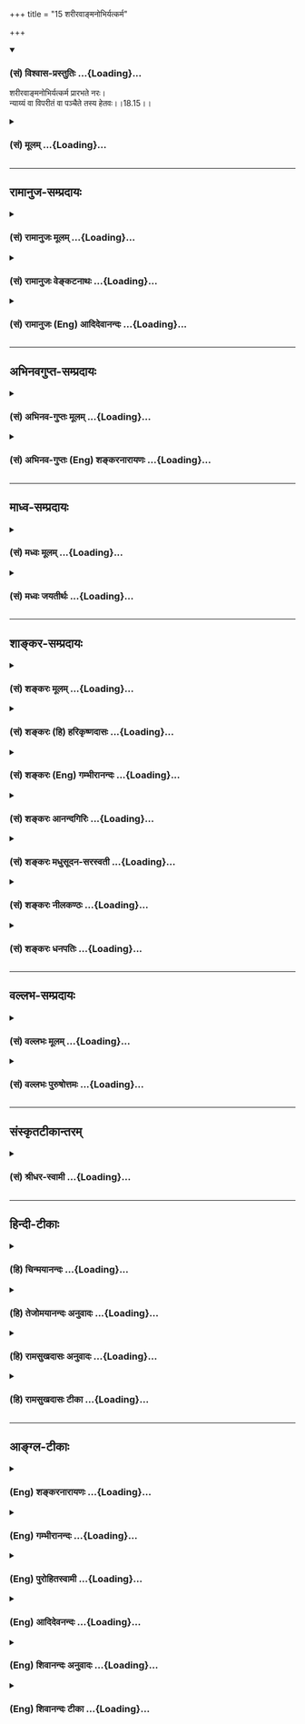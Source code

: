 +++
title = "15 शरीरवाङ्मनोभिर्यत्कर्म"

+++
<div class="js_include" newlevelforh1="3" title="(सं) विश्वास-प्रस्तुतिः" unfilled url="/purANam/mahAbhAratam/06-bhIShma-parva/02-bhagavad-gItA-parva/saMskRtam/vishvAsa-prastutiH/18_moxa-saMnyAsa-yogaH/15_sharIravA~Nmanobh.md">
<details open><summary><h3>(सं) विश्वास-प्रस्तुतिः ...{Loading}...</h3></summary>

शरीरवाङ्मनोभिर्यत्कर्म प्रारभते नरः।  
न्याय्यं वा विपरीतं वा पञ्चैते तस्य हेतवः।।18.15।।
</details>
</div>
<div class="js_include collapsed" newlevelforh1="3" title="(सं) मूलम्" unfilled url="/purANam/mahAbhAratam/06-bhIShma-parva/02-bhagavad-gItA-parva/saMskRtam/mUlam/18_moxa-saMnyAsa-yogaH/15_sharIravA~Nmanobh.md">
<details><summary><h3>(सं) मूलम् ...{Loading}...</h3></summary>

शरीरवाङ्मनोभिर्यत्कर्म प्रारभते नरः।  
न्याय्यं वा विपरीतं वा पञ्चैते तस्य हेतवः।।18.15।।
</details>
</div>


_________________
## रामानुज-सम्प्रदायः
<div class="js_include collapsed" newlevelforh1="3" title="(सं) रामानुजः मूलम्" unfilled url="/purANam/mahAbhAratam/06-bhIShma-parva/02-bhagavad-gItA-parva/saMskRtam/rAmAnujaH/mUlam/18_moxa-saMnyAsa-yogaH/15_sharIravA~Nmanobh.md">
<details><summary><h3>(सं) रामानुजः मूलम् ...{Loading}...</h3></summary>

।।18.15।। न्याय्ये शास्त्रसिद्धे विपरीते प्रतिषिद्धे **वा** सर्वस्मिन्
कर्मणि शारीरे वाचिके मानसे च **पञ्च एते हेतवः। अधिष्ठानं** शरीरम्;
अधिष्ठीयते जीवात्मना इति महाभूतसंघातरूपं शरीरम् अधिष्ठानम्। **तथा
कर्ता** जीवात्मा अस्य जीवात्मनः ज्ञातृत्वं कर्तृत्वं च -- ज्ञोऽत एव
(ब्र0 सू0 2।3।18)कर्ता शास्त्रार्थवत्त्वात् (ब्र0 सू0 2।3।33) इति च
सूत्रोपपादितम्। करणं च पृथग्विधम् वाक्पाणिपादादिपञ्चकं समनस्कं
कर्मेन्द्रियम्; पृथग्विधं कर्मनिष्पत्तौ पृथग्व्यापारम्। **विविधाः च
पृथक् चेष्टाः** -- चेष्टाशब्देन पञ्चात्मा वायुः अभिधीयते;
तद्वृत्तिवाचिना; शरीरेन्द्रियधारकस्य प्राणापानादिभेदभिन्नस्य वायोः
पञ्चात्मनो विविधा च चेष्टा विविधा वृत्तिः। **दैवं च एव अत्र पञ्चमम्;**
अत्र कर्म हेतुकलापे दैवं पञ्चमम् परमात्मा अन्तर्यामी कर्मनिष्पत्तौ
प्रधानहेतुः इति अर्थः उक्तं हिसर्वस्य चाहं हृदि सन्निविष्टो मत्तः
स्मृतिर्विज्ञानमपोहनं च। (गीता 15।15) इति। वक्ष्यति च -- ईश्वरः
सर्वभूतानां हृद्देशेऽर्जुन तिष्ठति। भ्रामयन् सर्वभूतानि यन्त्रारूढानि
मायया।। (गीता 18।61) इति।  
  
परमात्मायत्तं च जीवात्मनः कर्तृत्वम् -- परात्तु तच्छ्रुतेः (ब्र0 सू0
2।3।41) इति उपपादितम्। ननु एवं परमात्मायत्ते जीवात्मनः कर्तृत्वे जीवात्मा
कर्मणि अनियोज्यो भवति इति विधिनिषेधशास्त्राणि अनर्थकानि स्युः।  
  
इदम् अपि चोद्यं सूत्रकारेण एव परिहृतम्। कृतप्रयत्नापेक्षस्तु
विहितप्रतिषिद्धावैयर्थ्यादिभ्यः (ब्र0 सू0 2।3।42) इति। एतद् उक्तं भवति --
परमात्मना दत्तैः तदाधारैः च करणकलेवरादिभिः तदाहितशक्तिभिः स्वयं च
जीवात्मा तदाधारः तदाहितशक्तिः सन् कर्मनिष्पत्तये स्वेच्छया
करणाद्यधिष्ठानाकारं प्रयत्नं च आरभते तदन्तः अवस्थितः परमात्मा
स्वानुमतिदानेन तं प्रवर्तयति इति जीवस्य अपि स्वबुद्ध्या एव
प्रवृत्तिहेतुत्वम् अस्ति। यथा गुरुतरशिलामहीरुहादिचलनादिफलप्रवृत्तिषु
बहुपुरुषसाध्यासु बहूनां हेतुत्वं विधिनिषेधभाक्त्वं च इति।  
  

</details>
</div>
<div class="js_include collapsed" newlevelforh1="3" title="(सं) रामानुजः वेङ्कटनाथः" unfilled url="/purANam/mahAbhAratam/06-bhIShma-parva/02-bhagavad-gItA-parva/saMskRtam/rAmAnujaH/venkaTanAthaH/18_moxa-saMnyAsa-yogaH/15_sharIravA~Nmanobh.md">
<details><summary><h3>(सं) रामानुजः वेङ्कटनाथः ...{Loading}...</h3></summary>

।। 18.15उक्तविवरणतया श्लोकद्वयस्यापुनरुक्तिं परमते विरोधं
चाभिप्रेत्याऽऽह -- तदिदमाहेति। तत् श्रुतिसिद्धम्; इदं विवक्षितमित्यर्थः।
न्याय्यं न्यायादानपेतंधर्मपथ्यर्थन्यायादनपेते \[अष्टा.4।4।92\]
इत्यनुशासनात्। न्यायशब्दश्चात्र
अर्थान्तरानौचित्याद्व्युत्पत्त्यनुरोधाच्च शास्त्रमेवानुसन्धत्त
इत्यभिप्रायेणाऽऽह -- शास्त्रसिद्ध इति। शास्त्रसिद्धेन सह लौकिकविवक्षायां
तदन्यद्वेति वक्तव्यम्। विहिते निर्दिष्टे विपरीतशब्दश्च निषिद्धे स्वरसः
कैमुत्येन च लौकिकं लभ्यमित्यभिप्रायेणाऽऽह -- प्रतिषिद्धे वेति। सर्वस्मिन्
कर्मणीति फलितोक्तिः। यथा शारीरमानसवाचिकेषु कर्मसु शरीरादीनां प्राधान्येन
प्रतिनियतता न तथाऽमी पञ्च हेतवः अपितु प्रतिकर्म पञ्चाप्यपेक्षिता
इत्यभिप्रायेण शारीरत्वाद्युक्तिः। पञ्चहेतुकेषु सर्वेषु कर्मसु
प्राधान्यादेव हि शारीरत्वादिविभागः। यद्यपि जगत्सृष्ट्यादिषु परमात्मैव
कारणं; तथापि क्षेत्रज्ञकर्तृकेषु परमात्मना
स्वेच्छयैवमुपकरणीकृतान्येतानीत्यभिप्रायेण हेत्वन्तरोक्तिः। अधिष्ठानं
क्षेत्रमाहुः \[म.भा.12।307।14\] इति करालायाऽऽह वसिष्ठः तदनुसारेणाऽऽह --
अधिष्ठानं शरीरमिति। श्रुतिश्च -- मघवन्मर्त्यं वा इदं शरीरमात्तं मृत्युना
तदेत(तदस्या)दमृतस्याशरीरस्यात्मनोऽधिष्ठानम् \[छां.उ.8।12।1\] इति
शरीरेऽधिष्ठानशब्दं प्रयुङ्क्ते। कृत्यल्युटो बहुलम् \[अष्टा.3।3।113\] इति
कर्मार्थतया शरीरेऽधिष्ठानशब्दं व्युत्पादयति -- अधिष्ठीयत इति।
अधिष्ठातुर्जीवस्यापि परमात्माधिष्ठेयत्वात्तद्व्यवच्छेदायजीवात्मनेति
विशेषितम्। जीवाधिष्ठेयस्यापि करणादेः
पृथङ्निर्देशात्तत्सङ्कोचायाऽऽहमहाभूतसङ्घातरूपमिति। विश्वकर्तुरिह
दैवशब्देन पृथग्ग्रहणात् कर्तृशब्दस्य चात्रशास्त्रफलं प्रयोक्तरि
\[पू.मी.3।7।18\] इति न्यायसूचनार्थत्वाच्चकर्ता जीवात्मेत्युक्तम्। ननु
कर्तृत्वं हि ज्ञानचिकीर्षापूर्वकप्रयत्नयोगित्वं ज्ञानमात्रस्यात्मनो
ज्ञातृत्वासम्भवात्तन्मूलं कर्तृत्वमपि न स्यादेवेत्यत आह -- अस्य
जीवात्मनो ज्ञातृत्वं कर्तृत्वं चेति। ज्ञोऽत एव \[ब्र.सू.2।3।18\]
इत्यादिसूत्रग्रहणं; श्रुत्यादेरपि तत
एवाकर्षणात्। कर्मोत्पत्तिहेतूपन्यासात्करणशब्दोऽत्र कर्मेन्द्रियमात्रपर
इत्यभिप्रायेणाऽऽहवागिति। यद्यपि ज्ञानेन्द्रियाणां
तत्तद्विषयज्ञानोत्पादनद्वारा परम्परया कर्मणि हेतुत्वमस्ति; तथापि
वस्तुमात्रेष्वालोचितेषु मनसा सङ्कल्प्यैव
कर्मकरणान्मनसश्चान्यव्यापारव्यवधानाभावात् -- समनस्कमित्युक्तम्।
ज्ञानेन्द्रियस्यापि मनसः कर्मेन्द्रियप्रवृत्तिष्वपि
साधारण्यात्कर्मेन्द्रियत्वोक्तिः। शरीरवाङ्मनोभिः इत्यत्रैवोक्तेः मनसः
सङ्कल्पादिकर्मापेक्षया वा कर्मेन्द्रियत्ववादः। साङ्ख्यैरप्येवमेवोक्तं --
बुद्धीन्द्रियाणि चक्षुश्श्रोत्रघ्राणरसनत्वगाख्यानि (स्पर्शनकानि)।
वाक्पाणिपादपायूपस्थान्कर्मेन्द्रियाण्याहुः। उभयात्मकमत्र मनः
सङ्कल्पकमिन्द्रियं च साधर्म्यात् \[सां.का.2627\]
इति। कर्महेतुषूपादीयमानेषुपृथग्विधम् इति विशेषणं
तदुपयुक्तव्यापाराख्यविधापरमित्याहकर्मनिष्पत्तौ पृथग्व्यापारमिति।
वागादिष्वेकैकस्य वचनादानविहरणोत्सर्गानन्दसङ्कल्पादिक्रियाव्यापारो हि
मिथो विलक्षणः। प्रयत्नमूला शरीरादिक्रियैव हि चेष्टेत्युच्यते अतोऽत्र
कर्मणस्तदेव कारणमित्यात्माश्रयः स्यात् तत्राऽऽह -- चेष्टाशब्देन
पञ्चात्मा वायुरिति। अभिधीयत इति शब्देन प्रतिपादनमात्रं विवक्षितम्। अत्र
तद्धेतावन्यस्मिन् लक्षयितव्ये वागादीनां
करणादिशब्दैरुपात्तत्वात्प्राणसंवादादिषु करणानां शरीरस्य च
स्थितिप्रवृत्तेः प्राणायत्तत्वश्रुतेः प्राणप्रवृत्तिनिमित्तचेष्टावाचिना
शब्देन प्राणलक्षणाऽत्र युक्तेत्यभिप्रायेणाऽऽह -- तद्वृत्तिवाचिनेति।
चेष्टाशब्देनेति पूर्वेणान्वयः। प्राणसंवादादिस्मारणेन प्राणलक्षणाया
औचित्यं वृत्तेर्वैविध्यं च विवृणोति -- शरीरेन्द्रियेति।
पृथक्छब्दविविधशब्दयोः पौनरुक्त्यपरिहारायाऽऽहशरीरेन्द्रियधारकस्य
प्राणापानादिभेदभिन्नस्येति। अधिष्ठानकर्तृकरणव्यापारापेक्षया
शरीरेन्द्रियवर्गरूपविषयभेदेन च पृथक्त्वं
प्राणादिवृत्तिभेदप्रतिनियतोच्छ्वासनिमेषोन्मेषादिव्यापारैर्वैविध्यं चेति
भावः। पञ्चात्मशब्दोऽत्र पञ्चवृत्तित्वपरः तथा च सूत्रं --
पञ्चवृत्तिर्मनोवद्व्यपदिश्यते \[ब्र.सू.2।4।12\] इति।
पञ्चवृत्तित्वोक्तिश्च नागकूर्मकृकरदेवदत्तधनञ्जयरूपवृत्त्यन्तरपञ्चकस्यापि
प्रदर्शिका। दैवं चैवात्र पञ्चमम् इत्यत्र
दैवाख्यप्रधाननिर्धारणार्थमत्रेत्यनुवाद इत्याह -- अत्र कर्महेतुकलाप इति।
परमात्मनः पञ्चमतया परिगणने श्रुत्यर्थपाठादिक्रमासम्भवाद्वाचः
क्रमवर्तित्वेन यथासम्भवं परिगणनेऽपिपञ्चमम् इति पूरणे निर्देशे
प्रयोजनाभावात् यथा कठवल्ल्याम् -- इन्द्रियेभ्यः परा ह्यर्थाः
इत्युपक्रम्य महतः परमव्यक्तमव्यक्तात्पुरुषः परः। पुरुषान्न परं
किञ्चित्सा काष्ठा सा परा गतिः \[1।3।1011\] इतीन्द्रियादिसमस्तप्रवृत्तौ
प्रधानहेतुः परमपुरुषो वशीकरणीयकाष्ठात्वेन निर्दिष्टः;
तद्वदिहापीत्यभिप्रायेणाऽऽह -- परमात्मान्तर्यामीति। ननुदैवं पुराकृतं
कर्मदैवं दिष्टं भागधेयम् \[अमरः1।4।28\] इत्यादिषु
प्राचीनकर्मरूपभोग्यपर्यायतया दैवशब्दं पठन्ति तस्य च हेतुत्वमुपपन्नम् अतः
कथमत्र परमात्मेत्युच्यते इत्थं न हि प्रागेव विनष्टानां कर्मणां स्वरूपेण
हेतुत्वं सम्भवति अतः कर्मजन्यादृष्टरूपपरमपुरुषसङ्कल्पस्यैव हेतुत्वं
वक्तव्यं ततो वरं तस्यैव दैवशब्देन प्रतिपादनम् अस्ति च दैवशब्दस्य
दैवतपर्यायतयाऽपि लोकवेदयोः प्रसिद्धिः यथा -- सत्यं सत्यं पुनः
सत्यमुद्धृत्य भुजमुच्यते। वेदशास्त्रात्परं नास्ति न दैवं केशवात्परम्
\[नृ.पु.18।33\] इति। नह्यत्रार्थान्तरं सम्भवति। एवं श्रीमद्रामायणेऽपि --
स्वाधीनं समतिक्रम्य मातरं पितरं गुरुम्। अस्वाधीनं कथं दैवं
प्रकारैरभिराध्यते \[वा.रा.2\] इति। तथा सभापर्वणि -- श्रूयतां परमं दैवं
दुर्विज्ञेयं मयाऽपि च। नारायणस्तु पुरुषो विश्वरूपो महाद्युतिः इति। तथा
याज्ञवल्क्यप्रणीते योगशास्त्रे -- आर्षं छन्दश्च मन्त्राणां दैवतं
ब्राह्मणं तथा इति। उक्त एवार्थः पुनःआर्षं छन्दश्च दैवं च इत्यादिनाऽपि
निर्दिश्यते। तत्रैव दैत्यमोहनार्थे प्रजापत्युपदेशानुवादेआत्मानं
पूजयेन्नित्यं भूषणाच्छादनादिभिः। स्वदेह एव दैवं स्यादन्यद्दैवं न विद्यते
\[यो.या.\] इति। तथा -- दैवाधीनं जगत्सर्वं मन्त्राधीनं च दैवतम्।
तन्मन्त्रं ब्राह्मणाधीनं तस्माद्विप्रा हि दैवतम्। \[वि.सं.22\] इति।
अस्मिन्नपि शास्त्रेसाधिभूताधिदेवं माम् \[7।30\] इति प्रस्ताव्यअधिदैवं
किमुच्यते \[8।1\] इति पृष्टमर्थंपुरुषश्चाधिदैवतम् \[8।4\] इति
प्रतिवक्ति। छान्दोग्ये () च आदित्याख्यदैवतवर्तिनः पुरुषस्याधिदैवतमिति
नामोच्यते -- तस्योपनिषदहः \[बृ.उ.5।5।3\] इत्यधिदैवतं तस्योपनिषदहं
\[बृ.उ.5।5।4\] इत्यध्यात्मम्। इति। एवमन्यत्रापि द्रष्टव्यम्। अन्यैरपि
चात्र दैवशब्दश्चक्षुराद्यनुग्राहकादित्यादिविषयतया व्याख्यातः। वयं
त्वादित्यादीनामप्यनुग्राहकं परमात्मानमिह दैवं ब्रूम इति विशेषः।
प्रयुक्तं च स्तोत्रेप्रख्यातदैवपरमार्थविदां मतैश्च \[स्तो.र.15\] इति।
लक्ष्मीकल्याणे च -- धर्मे प्रमाणं समयस्तदीयो वेदाश्च तत्त्वं च
तदिष्टदैवम् इति। तस्माद्देवशब्दोऽत्र देवतापर्यायः। स चात्र
सर्वप्रवर्तकहेतुपरत्वाद्विशेषकाभावाच्च परदेवताविषय उचित
इतिपरमात्मान्तर्यामी कर्मनिष्पत्तौ प्रधानहेतुरित्युक्तम्। यथाऽसौ
सर्वेषामात्मा; न तथाऽस्य कश्चिदित्यतः परमात्मा। तथा शरीरादेः प्रवृत्तौ
जीवः प्रधानहेतुः; तथा तस्याप्यसावित्यभिप्रायेणान्तर्यामित्वोक्तिः।
तद्विवक्षामत्र पूर्वापराभ्यां स्थापयति -- उक्तं हीत्यादिना।
ननुस्वतन्त्रः कर्ता \[अष्टा.1।3।5\] इति कर्तृलक्षणमनुशिष्टम् इह च
कर्तेति क्षेत्रज्ञ एव निर्दिष्टः अतः कारकान्तरप्रयोक्तृत्वं
कारकान्तराप्रयोज्यत्वं च तस्याङ्गीकर्तव्यम्।
तस्माद्दैवमप्यत्राधिष्ठानादिवत्तदपेक्षया गुणीभूतं वक्तव्यमित्यत्राऽऽह --
परमात्मायत्तं चेति। उत्पन्नज्ञानचिकीर्षाप्रयत्नस्य हि पुरुषस्य
कारकान्तरप्रयोक्तृत्वादिकम् ज्ञानाद्युत्पत्तिरेव तु परमात्मायत्तेति
श्रुतिसिद्धत्वात्; जीवस्य परायत्तकर्तृत्वं स्वातन्त्र्यं चाविरुद्धमिति
शारीरके स्थापितमिति भावः। इममभिप्रायमजानन्वायूदकादिवत्परमात्मनः
प्रेरकत्वाच्चोदयति -- नन्वेवमिति। ज्योतिष्टोमादिषु यदि परमात्मा
प्रेरयति; तदा न जीवस्य किञ्चिद्विधेयं न हि प्रबलेन ह्रियमाणस्य गमनविधिः
अथ निरुन्धे; तथापि न विधेयं न हि दुर्बलस्य प्रबलेन निरुद्धस्य गमनविधिः
एवं यत्र परमात्मा प्रवर्तयति; तत्र निवृत्तेरशक्यत्वान्निषेधो निष्फलः
यत्र तु न प्रवर्तयेत्; तत्र तु प्रवृत्तेरेवाशक्यत्वान्न निषेधापेक्षेति
भावः। इयमत्र चार्वाकेतरसमस्तसिद्धान्तावलम्बिनी चोद्यकाष्ठा --
निग्रहानुग्रहाम्नातपूर्वादृष्टप्रचोदितः। निग्रहानुग्रहाद्यर्ह इतीदं घटते
कथम् इति। जीवस्य ज्ञातृत्वकर्तृत्वपारतन्त्र्याभावचोद्यवत्
पारतन्त्र्येऽपि विधिनिषेधवैयर्थ्यप्रसङ्गचोद्यमपि
पञ्चमवेदतदुपन्षिदोर्द्रष्टा भगवान्बादरायणः स्वयमेव परिजहारेत्याह --
इदमपीति। विहितप्रतिषिद्धावैयर्थ्यादिहेतुभ्य एव चेतनेन कृतं
प्रयत्नमपेक्ष्य परमात्मा उत्तरोत्तरेषु प्रवर्तयतीति सूत्रार्थः। तत्र
सर्वप्रवृत्तिषु परमात्माधीनासु कथं कृतप्रयत्नापेक्षत्वमुच्यते
वैयर्थ्यचोद्यस्य चावैयर्थ्यासिद्ध्यर्थतया परिहारे साध्याविशेषश्च
स्यादिति शङ्कायां सूत्रस्याभिप्रायिकमर्थमाह -- एतदुक्तमिति। अयमभिप्रायः
-- यत्तावदीश्वरस्य यन्त्रादिवत्त्वसङ्कल्पकल्पितप्रवृक्तिशक्तीनां
करणकलेवराणां समर्पणं; यच्च भूतलादिवत्सर्वप्रवृत्तिनिवृत्त्यानुगुण्येन
स्वरूपतः सङ्कल्पतश्च सर्वाधारतयाऽवस्थानं; यदपि
करणकलेवराद्यधिष्ठानशक्तिप्रदानं; यच्च
प्रवृत्त्यालम्बनबाह्यविषयपुरस्करणं; तत्सर्वं जीवस्य कर्तृत्वानुगुणं
सर्वप्रवृत्तिनिवृत्तिसाधारणं चेति न तत्र चोद्यावकाशः। एतावतैव
सर्वप्रवृत्तिनिवृत्तिसाधारणमुदासीनत्वं भगवत उच्यते। एवं लब्धशक्तेः
पुरुषस्य प्रवृत्तिकाले यत्कार्यनिष्पत्त्यर्थमीश्वरस्यानुमन्तृत्वं; तदपि
न जीवस्य कर्तृतां वारयति अपितूत्तम्नातीति न ततोऽपि विधिनिषेधवैयर्थ्यम्।
नचैकस्मिन्नेव कर्मणि परमात्माख्यकर्त्रन्तरसाहचर्यं
जीवस्यानियोज्यताकारणं; प्रत्येकमशक्येषु सम्भूय बहुभिरनुष्ठीयमानेष्वपि
लोके विधिनिषेधतत्फलादिदर्शनात्प्रवृत्तिशक्तस्येच्छायामन्यैरनिवार्यत्वेन
स्वातन्त्र्यादिसिद्धेः। एवंकार्यते ह्यवशः कर्म सर्वः प्रकृतिजैर्गुणैः
\[3।5\] इत्यादिष्वपि ज्ञानेच्छापुरस्कारेण प्रवर्तनादिच्छाविशेषादेश्च
स्ववासनादिविशेषमूलत्वाज्जीवस्य कर्तृत्वं सुस्थितम्। अत एव ह्यत्र
हेतुपञ्चके कर्तेति समाख्यासमाधिना कर्तृत्वेनैव जीवो निरूप्यते यत्तु
करणकलेवरशक्तिज्ञानवाञ्छादिषु विषमप्रदानमहितप्रवृत्तावनिवारणमनुमननं
प्रत्यवायजननं च; तदप्यनादिपूर्वकर्मवैषम्योपाधिकतया नेश्वरस्य
वैषम्यनैर्घृण्यापादकम्। प्रवृत्तिवैषम्यस्यादृष्टवैषम्यमूलत्वेऽपि
तदेवादृष्टं शास्त्रपुरस्कारेणास्य दृष्टादिकमारभते। तदप्येवमिति
विधिनिषेधावकाशलाभः। न हि पूर्वं यज्ञादिकारणमदृष्टं कृतमिति तेनैवेदानीं
यज्ञादिकं निष्पद्यते; शास्त्रजन्यबुद्ध्यादिसापेक्षत्वात्तस्य। एवं
पापहेतुभूतमप्यदृष्टं स्वबुद्ध्यैव निवृत्तियोग्यतया शासनानर्हदशामापाद्य
पापे प्रवर्तयति तदपि तथेति; अन्यथादृष्टमूलत्वाद्धिताहितप्रवृत्त्योर्न
शास्त्रापेक्षेति वादिनः पूर्वादृष्टेऽपि तथा प्रसङ्गात्स्ववचनविरोधः।
अथादृष्टमूलत्वे शास्त्रवैयर्थ्यप्रसङ्गः सार्थकं च शास्त्रं
परैरभ्युपगम्यत इत्यदृष्टमूलत्वमेव नोपपद्येतेति मन्यसे तदपि न;
लौकिकविधिनिषेधयोरपि तथा प्रसङ्गात्। तत्रापि हि सामग्रीवैचित्र्यमूलत्वे
प्रवृत्तिनिवृत्त्यादिवैचित्र्यस्य किंगामानय इत्यादिनियोगेन अथ सोऽपि
नियोगः स्वसामग्र्योपनीतः प्रवृत्तिनिवृत्तिसामग्रीमध्यमध्यास्त इति
पश्यसि; एवं वैदिकनियोगोऽपीति सम्पश्येथाः। तर्हि लौकिकमपि नियोगं
परित्यजाम इति चेत् -- हन्त
परस्परसंव्यवहारव्युत्त्पत्त्याद्यसम्भवाद्विलीनं लोकायतेनापीति मूकीभव।
एवं सामान्यतः सर्वेषु अदृष्टवैषम्यमूलेष्वपि कर्मसु शास्त्रे सावकाशे तदेव
शास्त्रमीश्वरबुद्धिविशेषं चेददृष्टमुपदिशति; तथाविधोऽयमीश्वरः
प्रमाणबलादगवत इति न तत्र परिचोदनावकाशः। न चैष दोषः --
यथोक्तमाचार्यैर्वादिहंसाम्बुवाहैः -- वैषम्ये सति कर्मणामविषमः किं नाम
कुर्यात्कृती किंवोदारतया ददीत वरदो वाञ्छन्ति चेद्दुर्गतिम् इति। तदयं
चार्वाकेतरसमस्तसिद्धान्तनिष्ठानां साधारणपरिहारसारः --
तत्तदिष्टादृष्टमूलशास्त्रवश्यदशान्वयात्। पुनस्तथातथा
दृष्टसम्पत्तिरुपपद्यते।। पुमर्थसाधनत्वेन प्रतीतेः स्वेच्छया पुमान्।
प्रवर्तेतेति तादर्थ्यात्सावकाशाऽत्र चोदना।। इति। अत्र
करणकलेवरप्रदानादिसाधारणोपकारसापेक्षतया जीवकर्तृत्वस्य
परापेक्षत्वंसन्नित्यन्तेनोक्तम्। कर्मनिष्पत्तये इत्यादिना तु
प्रवृत्तिविशेषे जीवस्य स्वातन्त्र्यं दर्शितम्। तत्रापि परस्य
किञ्चित्कारःतदन्तरवस्थित इत्यादिनोक्तः। तं -- कृतप्रयत्नमित्यर्थः।  
  

</details>
</div>
<div class="js_include collapsed" newlevelforh1="3" title="(सं) रामानुजः (Eng) आदिदेवानन्दः" unfilled url="/purANam/mahAbhAratam/06-bhIShma-parva/02-bhagavad-gItA-parva/saMskRtam/rAmAnujaH/english/AdidevAnandaH/18_moxa-saMnyAsa-yogaH/15_sharIravA~Nmanobh.md">
<details><summary><h3>(सं) रामानुजः (Eng) आदिदेवानन्दः ...{Loading}...</h3></summary>

18.14 - 18.15 For all actions, performed through body, words or mind,
whether they be authorized by the Sastras or not, the causes are these
five. (1) The body, which is a conglomeration of the 'great elements,'
is known as the seat, since it is governed by the individual self. (2)
The agent is the individual self. That this individual self is the
knower and the agent is established in the Vedanta-Sutras: 'For this
reason, (the individual self) is the knower' (2.3.18) and 'The agent, on
account of the scripture having a purport' (2.3.33.). (3) The organs of
various kinds are the five motor organs like that of speech, hands, feet
etc., along with the mind. They are of various kinds, viz., they have
different functions in completing an action. (4) The different and
distinctive functions of vital air - here the expression 'functions'
(Cesta) means several functions. Distinctive are the functions of this
fivefold vital air which sustains the body and senses through its
divisions of Prana, Apana etc. (5) Divinity is the fifth among these
causes. The purport is this: Among these, which constitute the
conglomeration of causes of work the Divinity is the fifth. It is the
Supreme Self, the Inner Ruler, who is the main cause in completing the
action. It has been already affirmed: 'I am seated in the hearts of all.
From Me are memory, knowledge and their removal also' (15.15), and He
will say further: 'The Lord, O Arjuna, lives in the heart of every being
casuing them to spin round and round by His power as if set on a wheel'
(18.61). The agency of the individual self is dependent on the Supreme
Self as established in the aphorism: 'But from the Supreme, because the
scripture says so' (B. S., 2.3.41). Now an objection may be raised in
this way: If the agency of the individual self is dependent on the
Supreme Self and the individual self cannot be charged with moral
responsibility, then the scriptures containing injunctions and
prohibitions become useless, as the individual self cannot be enjoined
to act in regard to any action. The objection is disposed off by the
author of the Vedanta-Sutras in the aphorism: 'But with a view to the
effects made on account of the purposelessness of injunctions and
prohibitions' (2.3.42). The purport is this: By means of his senses,
body etc., granted by the Supreme Self - having Him for their support,
empowered by Him, and thus deriving power from Him - the individual self
begins, of his own free will, the effort for directing the senses etc.,
for the purpose of performing actions conditioned by his body and
organs. The individual self Itself, of Its own free will, is responsible
for activity, since the Supreme Self, abiding within, causes It to act
only by granting His permission, just as works such as moving heavy
stones and timber are collectively the labour of many persons and they
are together responsible for the effect. But each one of them
(severally) also is responsible for it. In the same way each individual
is answerable to Nature's law in the form of positive and negative
;ndments.

</details>
</div>


_________________
## अभिनवगुप्त-सम्प्रदायः
<div class="js_include collapsed" newlevelforh1="3" title="(सं) अभिनव-गुप्तः मूलम्" unfilled url="/purANam/mahAbhAratam/06-bhIShma-parva/02-bhagavad-gItA-parva/saMskRtam/abhinava-guptaH/mUlam/18_moxa-saMnyAsa-yogaH/15_sharIravA~Nmanobh.md">
<details><summary><h3>(सं) अभिनव-गुप्तः मूलम् ...{Loading}...</h3></summary>

।।18.13 -- 18.17।। अधुना व्यवहारदशायामपि पञ्चस्वपि कर्महेतुषु स्थितेषु
बलादेवामी ( बलादमी ) अविद्यान्धाः पुमांसः स्वात्मन्येव
सकलकर्तृभावभारमारोपयन्ति ( आरोपयन्त्येते )। अतो निजयैव धिया आत्मानं
बध्नन्ति; न तु वस्तुस्थित्या अस्य बन्धः इत्युपदिश्यते -- पञ्चेत्यादि न
निबद्ध्यते इत्यन्तम्। कृतः अन्तः; निश्चयः यत्रेति कृतान्तः; सिद्धान्तः।
अधिष्ठानं; विषयः। दैवम्; प्रागर्जितं शुभाशुभम्। पञ्चैते अधिष्ठानादयः
सामग्रीरूपतां प्राप्ताः सर्वकर्मसु हेतवः। अन्ये तु; अधिष्ठीयते अनेन सर्वं
कर्म इति बुद्धिगतं रजोलब्धवृत्तिकं
धृतिश्रद्धासुखविविदिषाविविदिषारूपपञ्चकपरिणामिकर्मयोगशब्दवाच्यमधिष्ठानं
क्वचित् प्रयत्नशब्देन उक्तम्। कर्ता; अनुसन्धाता बुद्धिलक्षणः। करणं
मनश्चक्षुरादि; बाह्यमपि च खड्गादि। चेष्टा प्राणापानादिका। दैवशब्देन
धर्माधर्मौ ताभ्यां च बुद्धिगताः सर्वेऽपि भावा उपलक्षिताः \[ इति \]।
अन्ये तु अधिष्ठानम् ईश्वरं मन्यन्ते। अकृतबुद्धित्वात्; अनिश्चितप्रज्ञतया।
यः पुनरहंकारवियोगदार्ढ्येन प्रागुक्तयुक्तिशतशोधितेन कर्माणि करोति न स
बन्धभाक् +++(; N न संबन्धभाक् )+++; कृतबुद्धित्वात् इत्याशयः।

</details>
</div>
<div class="js_include collapsed" newlevelforh1="3" title="(सं) अभिनव-गुप्तः (Eng) शङ्करनारायणः" unfilled url="/purANam/mahAbhAratam/06-bhIShma-parva/02-bhagavad-gItA-parva/saMskRtam/abhinava-guptaH/english/shankaranArAyaNaH/18_moxa-saMnyAsa-yogaH/15_sharIravA~Nmanobh.md">
<details><summary><h3>(सं) अभिनव-गुप्तः (Eng) शङ्करनारायणः ...{Loading}...</h3></summary>

18.15 See Comment under 18.17

</details>
</div>


_________________
## माध्व-सम्प्रदायः
<div class="js_include collapsed" newlevelforh1="3" title="(सं) मध्वः मूलम्" unfilled url="/purANam/mahAbhAratam/06-bhIShma-parva/02-bhagavad-gItA-parva/saMskRtam/madhvaH/mUlam/18_moxa-saMnyAsa-yogaH/15_sharIravA~Nmanobh.md">
<details><summary><h3>(सं) मध्वः मूलम् ...{Loading}...</h3></summary>

।।18.14 -- 18.15।। अधिष्ठानं देहादिः। कर्ता विष्णुः स हि
सर्वकर्तेत्युक्तम् जीवस्य चाकर्तृत्वे प्रमाणमुक्तम्। करणमिन्द्रियादि च।
चेष्टाः क्रियाः हस्तादिक्रियाभिर्होमादिकर्माणि जायन्ते। ध्यानादेरपि
मानसी चेष्टा कारणम्। पूर्वतनी चेष्टाऽपि संस्कारकारणत्वेन भवति।
दैवमदृष्टम्। तथा चायास्यश्रुतिः -- देहो ब्रह्मार्थेन्द्रियाद्याः
क्रियाश्च तथाऽदृष्टं पञ्चमं कर्महेतुः इति।

</details>
</div>
<div class="js_include collapsed" newlevelforh1="3" title="(सं) मध्वः जयतीर्थः" unfilled url="/purANam/mahAbhAratam/06-bhIShma-parva/02-bhagavad-gItA-parva/saMskRtam/madhvaH/jayatIrthaH/18_moxa-saMnyAsa-yogaH/15_sharIravA~Nmanobh.md">
<details><summary><h3>(सं) मध्वः जयतीर्थः ...{Loading}...</h3></summary>

।।18.14 -- 18.15।। अधिष्ठानादि करण एवान्तर्भूतमिति वक्ष्यति;
तत्प्रबोधनायाधिष्ठानं निर्दिशति -- **अधिष्ठानमि**ति। आदिपदेन भूम्यादि।
कर्ता जीव इति व्याख्यानमसदिति भावेनाऽऽह -- **कर्ते**ति। शंरीरवाङ्मनोभिः
क्रियमाणानां कर्मणां कर्ता कथं विष्णुः इत्यत आह -- **स ही**ति।
उक्तमुपपादितम्। तथापि जीवोऽत्र कर्ता किं न स्यात् इत्यत आह -- **जीवस्य
चे**ति। अपराधीनत्वाभिप्रायेणेदं निराकरणं; पराधीनं
कर्तृत्वमङ्गीकृत्यान्यत्र जीवो व्याख्यात इत्यविरोधः।
भावसाधनताप्रतीतिनिरासार्थमाह -- **करणमि**ति। आदिपदेन स्रुवादि।
भावसाधनार्थस्य साध्यत्वाच्चेष्टाग्रहणेन च गृहीतत्वाच्च। वायवीयाः
प्राणापानाद्याश्चेष्टाः (शां.) इत्यसत्। द्रव्याभिधाने
चेष्टात्वानुपपत्तेः। प्राणनाद्यभिधाने
साध्यत्वात्कारकत्वानुपपत्तेरित्याशयवानाह -- **चेष्टा** इति। क्रियाणां
साधकत्वात्कथं कारकत्वं इत्यत आह -- **हस्तादी**ति। सावान्तरव्यापारं हि
करणं कारकमुच्यते। तत्राधिष्ठानादिपदैर्व्यापारिणो निर्दिश्यन्ते।
क्रियाशब्देन त्ववान्तरा व्यापाराः। कारकाश्रिताभिरवान्तरक्रियाभिः
प्रधानक्रियाजननं च प्रसिद्धमेवेत्यर्थः। नन्वत्र
कारकाभिधानप्रसङ्गेऽधिष्ठानाद्येवोक्तं कर्मसम्प्रदानापादानानि कुतो
नोक्तानि अधिष्ठानादीनां सर्वक्रियानुगमात् कर्मादीनां तदभावादिति ब्रूमः।
तथा च वक्ष्यति -- शरीरवाङ्मनोभिर्यत् \[18।15\] इति। एवं,तर्हि चेष्टाऽपि
न वक्तव्या। ध्यानादिजनने करणस्य मनसश्चेष्टाभावेनानुगमादित्यत आह --
**ध्यानादेरपी**ति। आदिपदेन स्मरणं गृह्यते; ज्ञात एवार्थे ध्यानं भवति;
ज्ञानं चात्मेन्द्रियसन्निकृष्टेनैव मनसा जायते; सन्निकर्षश्च
मानसचेष्टाजन्यः; अतो ध्यानादेरपि मनस्सम्बन्धिनी चेष्टा कारणं भवतीति
भावः। ननु नियतपूर्वक्षणे सत्कारणं न च ध्यानादिपूर्वक्षणे मनसि
क्रियाऽस्ति चिरातीतत्वात्। मनोनैश्चल्यसाध्यत्वाद्ध्यानादेः। न च
सन्निकर्षज्ञानद्वारा करणं तस्यापि चिरातीतत्वादित्यत आह -- पूर्वतनीति।
पूर्वतनी चिरातीताऽपि मानसी क्रिया सन्निकर्षद्वारा
ध्यानादिहेतुसंस्कारकारणत्वेन भवति; ध्यानादेः कारणसंस्कारस्य
स्थायित्वादित्यर्थः। दैवमन्तर्यामिव्यापार इति कश्चित्; तदसत्
कर्तेत्यनेनैवोक्तत्वात्। चक्षुराद्यनुग्राहकाः सूर्यादय इत्यपरः
\[वें.ब्र.\] तदप्यसत् करणादिशब्दैरेव गृहीतत्वादिति भावेनाऽऽह --
**दैवमदृष्टमि**ति। उक्तमर्थं श्रुतिसम्मत्याऽपि समर्थयते -- **तथा चे**ति।
देह इत्युपलक्षणम्। हेतुः कारणम्। कर्म हेत्विति क्वचित्पाठः; तत्र छान्दसो
लिङ्गव्यत्ययः।

</details>
</div>


_________________
## शाङ्कर-सम्प्रदायः
<div class="js_include collapsed" newlevelforh1="3" title="(सं) शङ्करः मूलम्" unfilled url="/purANam/mahAbhAratam/06-bhIShma-parva/02-bhagavad-gItA-parva/saMskRtam/shankaraH/mUlam/18_moxa-saMnyAsa-yogaH/15_sharIravA~Nmanobh.md">
<details><summary><h3>(सं) शङ्करः मूलम् ...{Loading}...</h3></summary>

।।18.15।। --,**शरीरवाङ्मनोभिः यत् कर्म** त्रिभिः एतैः **प्रारभते**
निर्वर्तयति **नरः; न्याय्यं वा** धर्म्यं शास्त्रीयम्; **विपरीतं वा**
अशास्त्रीयम् अधर्म्यं यच्चापि निमिषितचेष्टितादि जीवनहेतुः तदपि
पूर्वकृतधर्माधर्मयोरेव कार्यमिति न्याय्यविपरीतयोरेव ग्रहणेन गृहीतम्;
**पञ्च एते** यथोक्ताः **तस्य** सर्वस्यैव कर्मणो **हेतवः** कारणानि।। ननु
एतानि अधिष्ठानादीनि सर्वकर्मणां निर्वर्तकानि कथम् उच्यते शरीरवाङ्मनोभिः
यत् कर्म प्रारभते इति नैष दोषः विधिप्रतिषेधलक्षणं सर्वं कर्म
शरीरादित्रयप्रधानम् तदङ्गतया दर्शनश्रवणादि च जीवनलक्षणं त्रिधैव
राशीकृतम् उच्यते शरीरादिभिः आरभते इति। फलकालेऽपि तत्प्रधानैः साधनैः
भुज्यते इति पञ्चानामेव हेतुत्वं न विरुध्यते इति।।

</details>
</div>
<div class="js_include collapsed" newlevelforh1="3" title="(सं) शङ्करः (हि) हरिकृष्णदासः" unfilled url="/purANam/mahAbhAratam/06-bhIShma-parva/02-bhagavad-gItA-parva/saMskRtam/shankaraH/hindI/harikRShNadAsaH/18_moxa-saMnyAsa-yogaH/15_sharIravA~Nmanobh.md">
<details><summary><h3>(सं) शङ्करः (हि) हरिकृष्णदासः ...{Loading}...</h3></summary>

।।18.15।। मन; वाणी और शरीरसे अर्थात् इन तीनोंके द्वारा मनुष्य जो कुछ
न्याययुक्त -- धर्ममयशास्त्रीय अथवा धर्मविरुद्ध -- अशास्त्रीय कर्म करता
है; उन सबके ये उपर्युक्त पाँच हेतु यानी कारण हैं। जीवनके लिये जो कुछ आँख
खोलनेमूँदने आदिकी भी चेष्टाएँ की जाती हैं; वे भी; पहले किये हुए पुण्य और
पापका ही परिणाम हैं। अतः न्याय और विपरीत ( अन्याय ) के ग्रहणसे ऐसी समस्त
चेष्टाओंका भी ग्रहण हो जाता,है। पू₀ -- जब कि अधिष्ठानादि ही समस्त
कर्मोंके कारण हैं; तब यह कैसे कहा जाता है कि मन; वाणी और शरीरसे कर्म
करता है उ₀ -- यह दोष नहीं है। विहित और निषेधरूप सारे कर्म शरीर; वाणी और
मन इन्हीं तीनोंकी प्रधानतासे होनेवाले हैं; तथा देखनासुनना आदि
जीवननिमित्तक चेष्टाएँ भी उन्हीं कर्मोंकी अङ्गभूत हैं; इसलिये समस्त
कर्मोंको तीन भागोंमें बाँटकर ऐसा कहते हैं कि जो कुछ भी शरीर आदिद्वारा
कर्म करता है ( क्योंकि ) फलभोगके समय भी शरीर आदि प्रधान कारणोंद्वारा ही
फल भोगा जाता है। सुतरां उपर्युक्त अधिष्ठानादि पाँच कारणोंकी हेतुता ठीक
है; इसमें विरोध नहीं है।

</details>
</div>
<div class="js_include collapsed" newlevelforh1="3" title="(सं) शङ्करः (Eng) गम्भीरानन्दः" unfilled url="/purANam/mahAbhAratam/06-bhIShma-parva/02-bhagavad-gItA-parva/saMskRtam/shankaraH/english/gambhIrAnandaH/18_moxa-saMnyAsa-yogaH/15_sharIravA~Nmanobh.md">
<details><summary><h3>(सं) शङ्करः (Eng) गम्भीरानन्दः ...{Loading}...</h3></summary>

18.15 Yat, whatever; karma, action; narah, a man; prarabhate, performs;
with these three-sarira-van-manobhih, with the body, speech and mind; be
it nyayyam, just, rigtheous, conforming to the scriptures; va, or;
viparitam, its reverse, not conforming to the scriptures, unrighteous;
and even such activities like closing the eyes etc. whch are conseent on
the fact of living (i.e. instinctive acts)-they also are certainly the
result of righteous and unrighteous acts done in earlier lives, and
hence they are understood by the very, use of the words 'just and its
reverse'-; tasya, of it, of all activities without exception; ete,
these; panca, five, as mentioned; are the hetavah, causes. Objection:
Well, are not the locus etc. the cause of all actions; Why is it said,
'৷৷.performs with the body, speech and mind'; Reply: This fault does not
arise. All actions described as 'enjoined' or 'prohibited' are mainly
based on the three, body etc. Seeing, hearing, etc., which are
characteristics of life and are subsidiaries to these (body etc.)
\[Seeing etc. are accomplished by the eye etc., which are part and
parcel of the body etc.\] , are divided into three groups and spoken of
in, 'performs with the body,' etc. Even at the time of reaping the
fruits (of actions), they are experienced mainly through these (three).
Hence, there is no contradiction with the assertion that the five are
the causes.

</details>
</div>
<div class="js_include collapsed" newlevelforh1="3" title="(सं) शङ्करः आनन्दगिरिः" unfilled url="/purANam/mahAbhAratam/06-bhIShma-parva/02-bhagavad-gItA-parva/saMskRtam/shankaraH/AnandagiriH/18_moxa-saMnyAsa-yogaH/15_sharIravA~Nmanobh.md">
<details><summary><h3>(सं) शङ्करः आनन्दगिरिः ...{Loading}...</h3></summary>

।।18.15।। पञ्चानामधिष्ठानादीनामुक्तानां सर्वकर्मसिद्ध्यर्थत्वं स्फुटयति
-- **शरीरेति।** ननु जीवनकृतं निमेषोन्मेषादिकर्मान्तरं साधारणमस्ति तत्कथं
राशिद्वयकरणमिति तत्राह -- **यच्चेति।** अधिष्ठानादीनां कर्ममात्रहेतुत्वं
प्रतिज्ञाय शारीरादित्रिविधकर्महेतुत्वोक्तिरयुक्तेति शङ्कते --
**नन्विति।** पूर्वापरविरोधं परिहरति -- **नैष दोष इति।** ननु जीवनकृतानि
स्वाभाविकानि कर्माणि दर्शनादीनि विधिनिषेधबाह्यत्वान्न
देहादिनिर्वर्त्यानीत्याशङ्क्याह -- **तदङ्गतयेति।** तस्य देहादित्रयस्य
प्रधानस्याङ्गं चक्षुरादि तन्निष्पाद्यत्वेन,जीवनकृतं दर्शनादि
प्रधानकर्मण्यन्तर्भूतमिति त्रैविध्यमविरुद्धमित्यर्थः। देहाद्यारम्भे
त्रिविधे कर्मणि सर्वकर्मान्तर्भावेऽपि कथं पञ्चानामेवाधिष्ठानादीनां तत्र
हेतुत्वं फलोपभोगकाले कारणान्तरापेक्षासंभवादित्याशङ्क्य जन्मकालभाविनो
भोगकालभाविनश्च सर्वस्य कारणस्य तेष्वेवान्तर्भावान्मैवमित्याह --
**फलेति।**

</details>
</div>
<div class="js_include collapsed" newlevelforh1="3" title="(सं) शङ्करः मधुसूदन-सरस्वती" unfilled url="/purANam/mahAbhAratam/06-bhIShma-parva/02-bhagavad-gItA-parva/saMskRtam/shankaraH/madhusUdana-sarasvatI/18_moxa-saMnyAsa-yogaH/15_sharIravA~Nmanobh.md">
<details><summary><h3>(सं) शङ्करः मधुसूदन-सरस्वती ...{Loading}...</h3></summary>

।।18.15।। स्वरूपमुक्त्वा तेषां पञ्चानां कर्महेतुत्वमाह तृतीयेन। शारीरं
वाचिकं मानसिकं च विधिप्रतिषेधलक्षणं त्रिविधं कर्म धर्मशास्त्रेषु
प्रसिद्धमक्षपादेन चोक्तंप्रवृत्तिर्वाग्बुद्धिशरीरारम्भः इति
बुद्धिर्मनोऽतः प्राधान्याभिप्रायेणोच्यते। शरीरेण वाचा मनसा वा यत्कर्म
प्रारभते निर्वर्तयति नरो मनुष्याधिकारत्वाच्छास्त्रस्य कीदृशं कर्म
न्याय्यं वा; शास्त्रीयं धर्म विपरीतं वाऽशास्त्रीयमधर्मं यच्च
निमिषितचेष्टितादि जीवनहेतुरन्यद्वा विहितप्रतिषिद्धसमं तत्सर्वं
पूर्वकृतधर्माधर्मयोरेव कार्यमिति न्याय्यविपरीतयोरेवान्तर्भूतम्। पञ्चैते
यथोक्ता अधिष्ठानादयस्तस्य सर्वस्यैव कर्मणो हेतवः कारणानि।

</details>
</div>
<div class="js_include collapsed" newlevelforh1="3" title="(सं) शङ्करः नीलकण्ठः" unfilled url="/purANam/mahAbhAratam/06-bhIShma-parva/02-bhagavad-gItA-parva/saMskRtam/shankaraH/nIlakaNThaH/18_moxa-saMnyAsa-yogaH/15_sharIravA~Nmanobh.md">
<details><summary><h3>(सं) शङ्करः नीलकण्ठः ...{Loading}...</h3></summary>

।।18.15।।**शरीरेति।** न्याय्यं धर्म्यं शास्त्रीयम्।
विपरीतमन्याय्यमधर्म्यमशास्त्रीयम्। ननु शरीरादिभिस्त्रिभिरारभ्यते पञ्चैते
तस्य हेतव इति च विप्रतिषिद्धमुच्यते। नैष दोषः। अत्रापि
शरीरपदेनाधिष्ठानस्य नरपदेन कर्तुर्वाङ्मन इति करणस्यारभत इति चेष्टानां
न्याय्यमिति धर्माधर्मरूपस्य दैवस्य च संग्रहात्। सर्वेषु कर्मसु पञ्चानां
समानेऽप्युपयोगे विधिप्रतिषेधलक्षणं त्रिविधमेव कर्म शास्त्रे
प्रसिद्धमिति। इदं शारीरं कर्मेदं मानसमिदं वाचिकमिति व्यपदेशो देहादीनां
प्राधान्यापेक्ष इति न कश्चिद्विरोधः।

</details>
</div>
<div class="js_include collapsed" newlevelforh1="3" title="(सं) शङ्करः धनपतिः" unfilled url="/purANam/mahAbhAratam/06-bhIShma-parva/02-bhagavad-gItA-parva/saMskRtam/shankaraH/dhanapatiH/18_moxa-saMnyAsa-yogaH/15_sharIravA~Nmanobh.md">
<details><summary><h3>(सं) शङ्करः धनपतिः ...{Loading}...</h3></summary>

।।18.15।। पञ्चानां स्वरुपमुक्त्वा कर्महेतुत्वमाह -- शरीरेति। यत्कर्म
न्याय्यं वा धर्म्यं शास्त्रीयं विपरीतं वाऽधर्म्यमशास्त्रीयं य़च्चापि।
निमिषितचेष्टादिजीवनहेतुः तदपि पर्वकृतधर्मादेरेव कार्यमिति
न्याय्यविपरीतयोर्ग्रहणेन ग्राह्यं यज्ञ्याय्यादि कर्म
शरीरवाङ्ग्नोभिस्त्रिर्भिर्नरः प्रारभ्ते निर्वर्तयति यस्य सर्वसस्यैव
कर्मणः पञ्चैते यथोक्ता अधिष्ठानादयो हेतवः कारणानि। ननु
पञ्चैतानीत्यादिनाधिष्ठानादीनि सर्वकर्मणां निवर्तकान्युक्तानि अत्रतु
शरीरवाङ्गनोभिः कर्म प्रारभत इत्युक्तमतः पूर्वापरविरोध इतिचेत्। नैष दोषः।
शरीराद्यारभ्ये त्रिविधे कर्मणि पञ्चानामधिष्ठानादीनां हेतुत्वस्तय
विवक्षणात् दर्शनश्रवणादि च जीवनलक्षणत्रिविधकर्मण्येवान्तर्भवतीति त्रिधैव
राशीकृतमुच्यते। ननु फलोपभोगकाले कारणान्तरापेक्षासंभवात्कथं
पञ्चानामेवाधिष्ठानादीनां तत्र हेतुत्वमितिचेत् अपेक्षितस्य सर्वस्यापि
कारणस्यैतेष्वेवान्तर्भावात्पञ्चानां हेतुत्वं न विरुध्यते।

</details>
</div>


_________________
## वल्लभ-सम्प्रदायः
<div class="js_include collapsed" newlevelforh1="3" title="(सं) वल्लभः मूलम्" unfilled url="/purANam/mahAbhAratam/06-bhIShma-parva/02-bhagavad-gItA-parva/saMskRtam/vallabhaH/mUlam/18_moxa-saMnyAsa-yogaH/15_sharIravA~Nmanobh.md">
<details><summary><h3>(सं) वल्लभः मूलम् ...{Loading}...</h3></summary>

।।18.14 -- 18.15।। तथाहि अधिष्ठानमिति। शरीरवाङ्मनोभिरिति न्याय्यं
शास्त्रीयं; विपरीतं निषिद्धं वा; अन्यत्सर्वं कर्म शारीरं वाचिकं मानसं च
तस्य पञ्चते हेतवो भवन्ति। तान्याह -- अधिष्ठानं प्रथमं शरीरं कारणं; कर्ता
जीवात्मा सांहकारो ज्ञाता संज्ञात एवकर्ता शास्त्रार्यवत्त्वात्
\[ब्र.सू.2।3।33\] इति सूत्रात् करणं च समनस्कं
चक्षुश्श्रोत्रादिज्ञानकर्मभेदात् पृथग्विधं गृहीतं कार्यस्वरूपतो
विविधःश्चेष्टः प्राणादीनां वृत्तयोऽत्र कर्मणि हेतवः। दैवं च पञ्चमं
अदृष्टमिति केचित् (माध्वाः)। वस्तुतस्तु
पञ्चसङ्ख्यापूरणमुत्तममन्तर्यामिरूपं,कर्ममात्रनिष्पत्तौ प्रधानं;
हेतुरित्यर्थः। उक्तं हि पाक् भगवता पुरुषोत्तमेन स्वान्तरे
स्वरूपमाहात्म्यंहृदि सर्वस्य धिष्ठितं \[13।18\] इति।
श्रीमदाचार्यैरप्युक्तं -- कृष्णात्परं नास्ति दैवं वस्तुतो दोषवर्जितम्
इति। तथा च सूत्रेष्वपि तदन्तरात्मायत्तजीवात्मदेहेन्द्रियादेः
कर्त्तृत्वंपरानुवृत्तेः इत्युपपादितंयथा च तक्षोभयथा \[ब्र.सू.2।3।40\]
इति। अत्र भाष्यकारः -- ननु कर्मकारिणां कर्त्तृत्वभोक्तृत्वभेदो दृश्यते
तथा च कर्तृत्वभोक्तृत्वयोर्भेदो भविष्यतीति चेत्; न यथा तक्षा रथं निर्माय
तत्रारूढो विहरति पीठं वा स्वतो न व्याप्रियते वास्यादिद्वारेण वा;
चकारादन्ये स्वार्थकर्त्तारः। अन्यार्थमपि करोतीति चेत्प्रकृतेऽपि
सर्वहितार्थं प्रयतमानत्वात्। न च कर्तृत्वमात्रं दुःखरूपं पयःपानादेः
सुखरूपत्वात्। तथा च स्वार्थं परार्थं कर्त्तृत्त्वं कारयितृत्वं च
सिद्धम्। अन्यच्च -- परात्तु तच्छ्रुतेः \[ब्र.सू.2।3।41\] इति। कर्तृत्वं
ब्रह्मगतमेव तत्सम्बन्धादेव जीवं कर्तृत्वं; तदंशत्वात् ऐश्वर्यादिवत् न तु
जडैकगतं इति। अतः नान्योऽतोऽस्ति द्रष्टा \[बृ.उ.3।7।23\] इति
सर्वकर्त्तृत्वं घटते। कुत एतत् श्रुतेः तस्यैव कर्तृकारयितृत्वश्रवणात्
यमुन्निनीषति तं साधु कर्म कारयति यमधोनिनीषति तमसाधु कारयति इतिसर्वकर्ता;
सर्वभोक्ता; सर्वनियन्ता इति सर्वरूपत्वान्न भगवति दोषः। तथाच सूत्रं --
कृतप्रयत्नापेक्षस्तु विहितप्रतिषिद्धावैयर्थ्यादिभ्यः \[ब्र.सू.2।3।42\]
ननु वैषम्यनैर्घृण्ययोर्न परिहारः; अनादित्वेन स्वस्यैव कारयितृत्वादिति
पक्षं तुशब्दो निवारयति प्रयत्नपर्यन्तं जीवकृत्यं अग्रे तस्याऽशक्यत्वात्
स्वयमेव कारयति। यथा पुत्रं यतमानं बालं वा पदार्थगुणदोषौ वर्णयन्नपि
तत्प्रयत्नाभिनिवेशं दृष्ट्वा तथैव कारयति सर्वत्र तत्कारणत्वाय तदानीं
फलदातृत्वे या इच्छा तामेवानुवदतिउन्निनीषति अधोनिनीषति इति। अन्यथा
विहितप्रतिषिद्धयोर्वैयर्थ्यापत्तिः; अप्रामाणिकत्वं च। फलदाने कर्मापेक्षः
कर्मकारणे प्रयत्नापेक्षः कामे प्रवाहापेक्ष इति मर्यादारक्षार्थं
वेदांश्चकार; ततो न ब्रह्मणि दोषगन्धोऽपि; न चानीश्वरत्वं मर्यादामार्गस्य
तथैव निर्णयात् यत्रान्यथा स पुष्टिमध्ये इति।

</details>
</div>
<div class="js_include collapsed" newlevelforh1="3" title="(सं) वल्लभः पुरुषोत्तमः" unfilled url="/purANam/mahAbhAratam/06-bhIShma-parva/02-bhagavad-gItA-parva/saMskRtam/vallabhaH/puruShottamaH/18_moxa-saMnyAsa-yogaH/15_sharIravA~Nmanobh.md">
<details><summary><h3>(सं) वल्लभः पुरुषोत्तमः ...{Loading}...</h3></summary>

  
  
।।18.15।। पञ्चानामेव सर्वकर्महेतुत्वमाह -- शरीरेति। कर्म त्रिविधं शारीरं;
वाचनिकं; मानसिकम्। अतः शरीरवाङ्मनोभिर्यत्कर्म नरो मनुष्यः प्रारभते
न्याय्यं वा मदाज्ञया मदिच्छारूपं; विपरीतं स्वफलभोगार्थरूपं
विपरीतमन्याय्यं वा प्रारभते तस्यैते पूर्वोक्ता पञ्च हेतवः; कारणरूपा
इत्यर्थः। विकल्पवाचकवाशब्दद्वयेन मदिच्छाज्ञानाभावे न्याय्यस्य
वेदोक्तत्वेनावश्यप्राप्तस्याऽपि विपरीतत्वं तज्ज्ञाने विपरीतस्याऽपि
न्याय्यत्वमिति ज्ञापितम्।  
  

</details>
</div>


_________________
## संस्कृतटीकान्तरम्
<div class="js_include collapsed" newlevelforh1="3" title="(सं) श्रीधर-स्वामी" unfilled url="/purANam/mahAbhAratam/06-bhIShma-parva/02-bhagavad-gItA-parva/saMskRtam/shrIdhara-svAmI/18_moxa-saMnyAsa-yogaH/15_sharIravA~Nmanobh.md">
<details><summary><h3>(सं) श्रीधर-स्वामी ...{Loading}...</h3></summary>

।।18.15।। एतेषामेव सर्वकर्महेतुत्वमाह **-- शरीरेति।** यथोक्तैः पञ्चभिः
प्रारभ्यमाणं कर्म त्रिष्वेवान्तर्भाव्यशरीरवाङ्मनोभिरित्युक्तं शारीरं
वाचिकं मानसं च त्रिविधं कर्मेति प्रसिद्धेः। शरीरादिभिर्यद्यत्कर्म धर्म्य
वाऽधर्म्यं वा करोति नरस्तस्य सर्वस्य कर्मण एते पञ्च हेतवः।

</details>
</div>


_________________
## हिन्दी-टीकाः
<div class="js_include collapsed" newlevelforh1="3" title="(हि) चिन्मयानन्दः" unfilled url="/purANam/mahAbhAratam/06-bhIShma-parva/02-bhagavad-gItA-parva/hindI/chinmayAnandaH/18_moxa-saMnyAsa-yogaH/15_sharIravA~Nmanobh.md">
<details><summary><h3>(हि) चिन्मयानन्दः ...{Loading}...</h3></summary>

।।18.15।। न्याय्य और विपरीत कर्मों से तात्पर्य क्रमश धर्म के अनुकूल और
प्रतिकूल कर्मों से है। निरपवाद रूप से सब प्रकार कर्मों की सिद्धि के लिए
शरीरादि पाँच कारणों की आवश्यकता होती है। यहाँ विशेष ध्यान देने योग्य बात
यह है कि कर्मों के पञ्चविध कारणों का वर्णन केवल बोनट के नीचे स्थित इंजन
का ही है; पेट्रोल का नहीं। पेट्रोल के बिना इंजन कार्य नहीं कर सकता और न
ही केवल पेट्रोल के द्वारा यात्रा सफल और सुखद हो सकती है। इंजन और पेट्रोल
के सम्बन्ध से वाहन में गति आती है और तब स्वामी की इच्छा के अनुसार चालक
उसे गन्तव्य तक पहुँचा सकता है। इस उदाहरण को समझ लेने पर भगवान् श्रीकृष्ण
के कथन का अभिप्राय स्पष्ट हो जायेगा। अकर्म चैतन्य स्वरूप आत्मा देहादि
उपाधियों से तादात्म्य करके जीव के रूप में अनेक प्रकार की इच्छाओं से
प्रेरित होकर उचितअनुचित कर्म करता है। इन समस्त कर्मों के लिए पूर्वोक्त
पाँच कारणों की आवश्यकता होती है। पूर्व के दो श्लोकों का निष्कर्ष यह है कि
मनुष्य का कर्तृत्वाभिमान मिथ्या है। भगवान् कहते हैं

</details>
</div>
<div class="js_include collapsed" newlevelforh1="3" title="(हि) तेजोमयानन्दः अनुवादः" unfilled url="/purANam/mahAbhAratam/06-bhIShma-parva/02-bhagavad-gItA-parva/hindI/tejomayAnandaH/anuvAdaH/18_moxa-saMnyAsa-yogaH/15_sharIravA~Nmanobh.md">
<details><summary><h3>(हि) तेजोमयानन्दः अनुवादः ...{Loading}...</h3></summary>

।।18.15।। मनुष्य अपने शरीर, वाणी और मन से जो कोई न्याय्य (उचित) या
विपरीत (अनुचित) कर्म करता है, उसके ये पाँच कारण ही हैं।।

</details>
</div>
<div class="js_include collapsed" newlevelforh1="3" title="(हि) रामसुखदासः अनुवादः" unfilled url="/purANam/mahAbhAratam/06-bhIShma-parva/02-bhagavad-gItA-parva/hindI/rAmasukhadAsaH/anuvAdaH/18_moxa-saMnyAsa-yogaH/15_sharIravA~Nmanobh.md">
<details><summary><h3>(हि) रामसुखदासः अनुवादः ...{Loading}...</h3></summary>

।।18.15।। मनुष्य, शरीर वाणी और मनके द्वारा शास्त्रविहित अथवा
शास्त्रविरुद्ध जो कुछ भी कर्म आरम्भ करता है, उसके ये (पूर्वोक्त) पाँचों
हेतु होते हैं।

</details>
</div>
<div class="js_include collapsed" newlevelforh1="3" title="(हि) रामसुखदासः टीका" unfilled url="/purANam/mahAbhAratam/06-bhIShma-parva/02-bhagavad-gItA-parva/hindI/rAmasukhadAsaH/TIkA/18_moxa-saMnyAsa-yogaH/15_sharIravA~Nmanobh.md">
<details><summary><h3>(हि) रामसुखदासः टीका ...{Loading}...</h3></summary>

।।18.15।।***व्याख्या --***  **शरीरवाङ्मनोभिर्यत्कर्म ৷৷. पञ्चैते तस्य
हेतवः --** पीछेके (चौदहवें) श्लोकमें कर्मोंके होनेमें जो अधिष्ठान आदि
पाँच हेतु बताये गये हैं; वे पाँचों हेतु इन पदोंमें आ जाते हैं जैसे --
**शरीर** पदमें अधिष्ठान आ गया; **वाक्** पदमें बहिःकरण और **मन** पदमें
अन्तःकरण आ गया; **नरः** पदमें कर्ता आ गया; और **प्रारभते** पदमें
सम्पूर्ण इन्द्रियोंकी चेष्टा आ गयी। अब रही **दैव** की बात। यह दैव
अर्थात् संस्कार अन्तःकरणमें ही रहता है परन्तु उसका स्पष्ट रीतिसे पता
नहीं लगता। उसका पता तो उससे उत्पन्न हुई वृत्तियोंसे और उसके अनुसार किये
हुए कर्मोंसे ही लगता है। मनुष्य शरीर; वाणी और मनसे जो कर्म आरम्भ करता है
अर्थात् कहीं शरीरकी प्रधानतासे; कहीं वाणीकी प्रधानतासे और कहीं मनकी
प्रधानतासे जो कर्म करता है; वह चाहे न्याय्य -- शास्त्रविहित हो; चाहे
विपरीत, -- शास्त्रविरुद्ध हो; उसमें ये (पूर्वश्लोकमें आये) पाँच हेतु
होते हैं। शरीर; वाणी और मन -- इन तीनोंके द्वारा ही सम्पूर्ण कर्म होते
हैं। इनके द्वारा किये गये कर्मोंको ही कायिक; वाचिक और मानसिक कर्मकी
संज्ञा दी जाती है। इन तीनोंमें अशुद्धि आनेसे ही बन्धन होता है। इसीलिये
इन तीनों(शरीर; वाणी और मन) की शुद्धिके लिये सत्रहवें अध्यायके चौदहवें;
पन्द्रहवें और सोलहवें श्लोकमें क्रमशः कायिक; वाचिक और मानसिक तपका वर्णन
किया गया है। तात्पर्य यह है कि शरीर; वाणी और मनसे कोई भी शास्त्रनिषिद्ध
कर्म न किया जाय; केवल शास्त्रविहित कर्म ही किये जायँ; तो वह तप हो जाता
है। सत्रहवें अध्यायके ही सत्रहवें श्लोकमें **अफलाकाङ्क्षिभिः** पद देकर
यह बताया है कि निष्कामभावसे किया हुआ तप सात्त्विक होता है। सात्त्विक तप
बाँधनेवाला नहीं होता; प्रत्युत मुक्ति देनेवाला होता है। परन्तु राजसतामस
तप बाँधनेवाले होते हैं। इन शरीर; वाणी आदिको अपना समझकर अपने लिये कर्म
करनेसे ही इनमें अशुद्धि आती है; इसलिये इनको शुद्ध किये बिना केवल विचारसे
बुद्धिके द्वारा साङ्ख्यसिद्धान्तकी बातें तो समझमें आ सकती हैं परन्तु
कर्मोंके साथ मेरा किञ्चिन्मात्र भी सम्बन्ध नहीं है -- ऐसा स्पष्ट बोध
नहीं हो सकता। ऐसी हालतमें साधक शरीर आदिको अपना न समझे और अपने लिये कोई
कर्म न करे तो वे शरीरादि बहुत जल्दी शुद्ध हो जायँगे अतः चाहे कर्मयोगकी
दृष्टिसे इनको शुद्ध करके इनसे सम्बन्ध तोड़ ले; चाहे साङ्ख्ययोगकी दृष्टिसे
प्रबल विवेकके द्वारा इनसे सम्बन्ध तोड़ ले। दोनों ही साधनोंसे प्रकृति और
प्रकृतिके कार्यके साथ अपने माने हुए सम्बन्धका विच्छेद हो जाता है और
वास्तविक तत्त्वका अनुभव हो जाता है। जिस समष्टिशक्तिसे संसारमात्रकी
क्रियाएँ होती हैं; उसी समष्टिशक्तिसे व्यष्टि शरीरकी क्रियाएँ भी
स्वाभाविक होती हैं। विवेकको महत्त्व न देनेके कारण स्वयं उन क्रियाओंमेंसे
खानापीना; उठनाबैठना; सोनाजगना आदि जिन क्रियाओंका कर्ता अपनेको मान लेता
है; वहाँ कर्मसंग्रह होता है अर्थात् वे क्रियाएँ बाँधनेवाली हो जाती हैं।
परन्तु जहाँ स्वयं अपनेको कर्ता नहीं मानता; वहाँ कर्मसंग्रह नहीं होता।
वहाँ तो केवल क्रियामात्र होती है। इसलिये वे क्रियाएँ फलोत्पादक अर्थात्
बाँधनेवाली नहीं होतीं। जैसे; बचपनसे जवान होना; श्वासका आनाजाना; भोजनका
पाचन होना तथा रस आदि बन जाना आदि क्रियाएँ बिना कर्तृत्वाभिमानके
प्रकृतिके द्वारा स्वतःस्वाभाविक होती हैं और उनका कोई कर्मसंग्रह अर्थात्
पापपुण्य नहीं होता। ऐसे ही कर्तृत्वाभिमान न रहनेपर सभी क्रियाएँ
प्रकृतिके द्वारा ही होती हैं -- ऐसा स्पष्ट अनुभव हो जाता है।  
  
***सम्बन्ध --***  भगवान्ने साङ्ख्यसिद्धान्त बतानेके लिये जो उपक्रम किया
है; उनमें कर्मोंके होनेमें पाँच हेतु बतानेका क्या आशय है -- इसका वर्णन
आगेके श्लोकमें करते हैं।

</details>
</div>


_________________
## आङ्ग्ल-टीकाः
<div class="js_include collapsed" newlevelforh1="3" title="(Eng) शङ्करनारायणः" unfilled url="/purANam/mahAbhAratam/06-bhIShma-parva/02-bhagavad-gItA-parva/english/shankaranArAyaNaH/18_moxa-saMnyAsa-yogaH/15_sharIravA~Nmanobh.md">
<details><summary><h3>(Eng) शङ्करनारायणः ...{Loading}...</h3></summary>

18.15. O Arjuna ! Whatever action is undertaken with the body, speech or
the mind, whether it is lawful or otherwise, its factors are these five.

</details>
</div>
<div class="js_include collapsed" newlevelforh1="3" title="(Eng) गम्भीरानन्दः" unfilled url="/purANam/mahAbhAratam/06-bhIShma-parva/02-bhagavad-gItA-parva/english/gambhIrAnandaH/18_moxa-saMnyAsa-yogaH/15_sharIravA~Nmanobh.md">
<details><summary><h3>(Eng) गम्भीरानन्दः ...{Loading}...</h3></summary>

18.15 Whatever action a man performs with the body, speech and mind, be
it just or its reverse, of it these five are the cuases.

</details>
</div>
<div class="js_include collapsed" newlevelforh1="3" title="(Eng) पुरोहितस्वामी" unfilled url="/purANam/mahAbhAratam/06-bhIShma-parva/02-bhagavad-gItA-parva/english/purohitasvAmI/18_moxa-saMnyAsa-yogaH/15_sharIravA~Nmanobh.md">
<details><summary><h3>(Eng) पुरोहितस्वामी ...{Loading}...</h3></summary>

18.15 Whatever action a man performs, whether by muscular effort or by
speech or by thought, and whether it be right or wrong, these five are
the essential causes.

</details>
</div>
<div class="js_include collapsed" newlevelforh1="3" title="(Eng) आदिदेवनन्दः" unfilled url="/purANam/mahAbhAratam/06-bhIShma-parva/02-bhagavad-gItA-parva/english/AdidevanandaH/18_moxa-saMnyAsa-yogaH/15_sharIravA~Nmanobh.md">
<details><summary><h3>(Eng) आदिदेवनन्दः ...{Loading}...</h3></summary>

18.15 For whatever action a man undertakes by his body, speech and mind,
whether right or wrong, i.e., enjoined or forbidden by the Sastras, the
following five are its causes:

</details>
</div>
<div class="js_include collapsed" newlevelforh1="3" title="(Eng) शिवानन्दः अनुवादः" unfilled url="/purANam/mahAbhAratam/06-bhIShma-parva/02-bhagavad-gItA-parva/english/shivAnandaH/anuvAdaH/18_moxa-saMnyAsa-yogaH/15_sharIravA~Nmanobh.md">
<details><summary><h3>(Eng) शिवानन्दः अनुवादः ...{Loading}...</h3></summary>

18.15 Whatever action a man performs with his body, speech and mind
whether right or the reverse these five are its causes.

</details>
</div>
<div class="js_include collapsed" newlevelforh1="3" title="(Eng) शिवानन्दः टीका" unfilled url="/purANam/mahAbhAratam/06-bhIShma-parva/02-bhagavad-gItA-parva/english/shivAnandaH/TIkA/18_moxa-saMnyAsa-yogaH/15_sharIravA~Nmanobh.md">
<details><summary><h3>(Eng) शिवानन्दः टीका ...{Loading}...</h3></summary>

18.15 शरीरवाङ्मनोभिः by (his) body; speech and mind; यत् whatever; कर्म
action; प्रारभते performs; नरः man; न्याय्यम् right; वा or; विपरीतम् the
reverse; वा or; पञ्च five; एते these; तस्य its; हेतवः causes.Commentary
Nyayyam Right Not opposed to Dharma conformable to the scriptures
justifiable.Viparitam The opposite What is opposite to Dharma and
opposed to the scriptures unjustifiable.Even those actions; -- acts like
winking and the like which are necessary conditions of life; are
indicated by the term the right and the reverse; as they are effects of
past Dharma and Adharma.Tasya Hetavah Its Causes The causes of every
action.An objector argues In the previous verse it is said that the
body; actor; various organs; etc.; are the necessary factors of every
action. Why do you then make a distinction in actions by saying whatever
action a man does by the body; speech and mindOur answer is In the
performance of every action; one of the three -- body; speech or mind --
has a more prominent share than the others while seeing; hearing and
other activities which accompany or go along with life are subordinate
to that one.Therefore all actions are classified under three groups and
are spoken of as done by the body or speech or mind. The fruit of an
actions also is enjoyed through the body; speech and mind and one of the
three takes a more prominent share than the rest. Therefore; it is
proper to say Whatever action a man performs with his body; speech and
mind৷৷.

</details>
</div>
